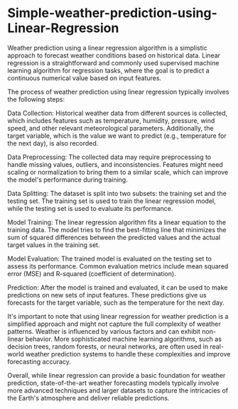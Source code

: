 # Simple-weather-prediction-using-Linear-Regression
Weather prediction using a linear regression algorithm is a simplistic approach to forecast weather conditions based on historical data. Linear regression is a straightforward and commonly used supervised machine learning algorithm for regression tasks, where the goal is to predict a continuous numerical value based on input features.

The process of weather prediction using linear regression typically involves the following steps:

Data Collection: Historical weather data from different sources is collected, which includes features such as temperature, humidity, pressure, wind speed, and other relevant meteorological parameters. Additionally, the target variable, which is the value we want to predict (e.g., temperature for the next day), is also recorded.

Data Preprocessing: The collected data may require preprocessing to handle missing values, outliers, and inconsistencies. Features might need scaling or normalization to bring them to a similar scale, which can improve the model's performance during training.

Data Splitting: The dataset is split into two subsets: the training set and the testing set. The training set is used to train the linear regression model, while the testing set is used to evaluate its performance.

Model Training: The linear regression algorithm fits a linear equation to the training data. The model tries to find the best-fitting line that minimizes the sum of squared differences between the predicted values and the actual target values in the training set.

Model Evaluation: The trained model is evaluated on the testing set to assess its performance. Common evaluation metrics include mean squared error (MSE) and R-squared (coefficient of determination).

Prediction: After the model is trained and evaluated, it can be used to make predictions on new sets of input features. These predictions give us forecasts for the target variable, such as the temperature for the next day.

It's important to note that using linear regression for weather prediction is a simplified approach and might not capture the full complexity of weather patterns. Weather is influenced by various factors and can exhibit non-linear behavior. More sophisticated machine learning algorithms, such as decision trees, random forests, or neural networks, are often used in real-world weather prediction systems to handle these complexities and improve forecasting accuracy.

Overall, while linear regression can provide a basic foundation for weather prediction, state-of-the-art weather forecasting models typically involve more advanced techniques and larger datasets to capture the intricacies of the Earth's atmosphere and deliver reliable predictions.
